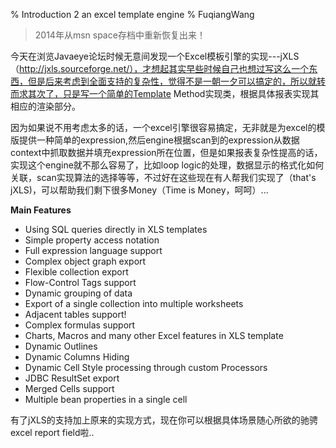 % Introduction 2 an excel template engine
% FuqiangWang

> 2014年从msn space存档中重新恢复出来！

今天在浏览Javaeye论坛时候无意间发现一个Excel模板引擎的实现---jXLS（http://jxls.sourceforge.net/），才想起其实早些时候自己也想过写这么一个东西，但是后来考虑到全面支持的复杂性，觉得不是一朝一夕可以搞定的，所以就转而求其次了，只是写一个简单的Template Method实现类，根据具体报表实现其相应的渲染部分。

因为如果说不用考虑太多的话，一个excel引擎很容易搞定，无非就是为excel的模版提供一种简单的expression,然后engine根据scan到的expression从数据context中抓取数据并填充expression所在位置，但是如果报表复杂性提高的话，实现这个engine就不那么容易了，比如loop logic的处理，数据显示的格式化如何关联，scan实现算法的选择等等，不过好在这些现在有人帮我们实现了（that's jXLS)，可以帮助我们剩下很多Money（Time is Money，呵呵）...

**Main Features**

* Using SQL queries directly in XLS templates
* Simple property access notation
* Full expression language support
* Complex object graph export
* Flexible collection export
* Flow-Control Tags support
* Dynamic grouping of data
* Export of a single collection into multiple worksheets
* Adjacent tables support!
* Complex formulas support
* Charts, Macros and many other Excel features in XLS template
* Dynamic Outlines
* Dynamic Columns Hiding
* Dynamic Cell Style processing through custom Processors
* JDBC ResultSet export
* Merged Cells support
* Multiple bean properties in a single cell

有了jXLS的支持加上原来的实现方式，现在你可以根据具体场景随心所欲的驰骋excel report field啦..